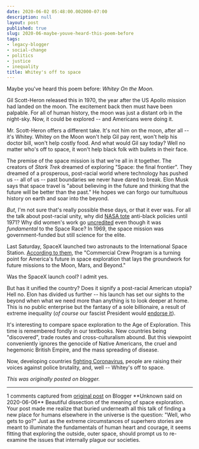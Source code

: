 ```yaml
---
date: 2020-06-02 05:48:00.002000-07:00
description: null
layout: post
published: true
slug: 2020-06-maybe-youve-heard-this-poem-before
tags:
- legacy-blogger
- social-change
- politics
- justice
- inequality
title: Whitey's off to space
---
```



Maybe you've heard this poem before: *Whitey On the Moon.*   

  


  

Gil Scott-Heron released this in 1970, the year after the US Apollo mission had landed on the moon. The excitement back then must have been palpable. For all of human history, the moon was just a distant orb in the night-sky. Now, it could be explored -- and Americans were doing it.  

  

Mr. Scott-Heron offers a different take. It's not him on the moon, after all -- it's Whitey. Whitey on the Moon won't help Gil pay rent, won't help his doctor bill, won't help costly food. And what would Gil say today? Well no matter who's off to space, it won't help black folk with bullets in their face.  

  

The premise of the space mission is that we're all in it together. The creators of *Stark Trek* dreamed of exploring "Space: the final frontier". They dreamed of a prosperous, post-racial world where technology has pushed us -- all of us -- past boundaries we never have dared to break. Elon Musk says that space travel is "about believing in the future and thinking that the future will be better than the past." He hopes we can forgo our tumultuous history on earth and soar into the beyond.  

  

*But*, I'm not sure that's really possible these days, or that it ever was. For all the talk about post-racial unity, why did [NASA tote](https://history.nasa.gov/sp4801-chapter22.pdf) anti-black policies until 1971? Why did women's work go [uncredited](https://www.imdb.com/title/tt4846340/) even though it was *fundamental* to the Space Race? In 1969, the space mission was government-funded but still science for the elite.  

  

Last Saturday, SpaceX launched two astronauts to the International Space Station. [According to them](https://www.spacex.com/launches/), the "Commercial Crew Program is a turning point for America's future in space exploration that lays the groundwork for future missions to the Moon, Mars, and Beyond."  

  

Was the SpaceX launch cool? I admit yes.  

  

But has it unified the country? Does it signify a post-racial American utopia? Hell no. Elon has divided us further -- his launch has set our sights to the beyond when what we need more than anything is to look deeper at home. This is no public enterprise but the fantasy of a sole billionaire, a result of extreme inequality (*of course* our fascist President would [endorse it](https://twitter.com/realDonaldTrump/status/961073467784421382)).  

  

It's interesting to compare space exploration to the Age of
Exploration. This time is remembered fondly in our textbooks. New
countries being "discovered", trade routes and cross-culturalism abound. But this viewpoint conveniently ignores the genocide
of Native Americans, the cruel and hegemonic British Empire, and the
mass spreading of disease.  

  

Now, developing countries [fighting Coronavirus](https://www.theguardian.com/commentisfree/2020/apr/21/coronavirus-disaster-developing-nations-global-marshall-plan), people are raising their voices against police brutality, and, well -- Whitey's off to space.

*This was originally posted on blogger.*

-----------------------------

1 comments captured from [original post](https://www.rohanprasad.org/2020/06/maybe-youve-heard-this-poem-before.html) on Blogger
\*\*Unknown said on 2020-06-06\*\*
Beautiful dissection of the meaning of space exploration. Your post made me realize that buried underneath all this talk of finding a new place for humans elsewhere in the universe is the question: "Well, who gets to go?" Just as the extreme circumstances of superhero stories are meant to illuminate the fundamentals of human heart and courage, it seems fitting that exploring the outside, outer space, should prompt us to re-examine the issues that internally plague our societies.
